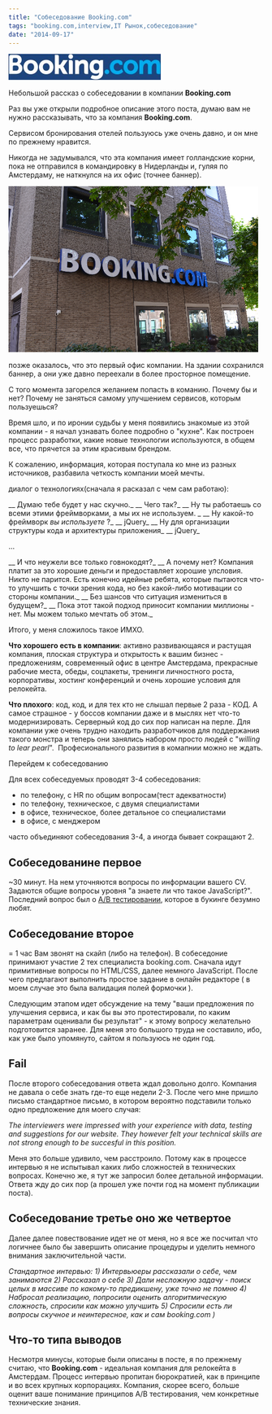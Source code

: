 ```yaml
---
title: "Собеседование Booking.com"
tags: "booking.com,interview,IT Рынок,собеседование"
date: "2014-09-17"
---
```


![](images/booking_logo-300x51.jpg "booking_logo")

Небольшой рассказ о собеседовании в компании **Booking.com**

Раз вы уже открыли подробное описание этого поста, думаю вам не нужно рассказывать, что за компания **Booking.com**.

Сервисом бронирования отелей пользуюсь уже очень давно, и он мне по прежнему нравится.

Никогда не задумывался, что эта компания имеет голландские корни, пока не отправился в командировку в Нидерланды и, гуляя по Амстердаму, не наткнулся на их офис (точнее баннер).

![](images/DSC_1364.png "booking.com office")

позже оказалось, что это первый офис компании. На здании сохранился баннер, а они уже давно переехали в более просторное помещение.

С того момента загорелся желанием попасть в команию. Почему бы и нет? Почему не заняться самому улучшением сервисов, которым пользуешься?

Время шло, и по иронии судьбы у меня появились знакомые из этой компании - я начал узнавать более подробно о "кухне". Как построен процесс разработки, какие новые технологии используются, в общем все, что прячется за этим красивым брендом.

К сожалению, информация, которая поступала ко мне из разных источников, разбавила четкость компании моей мечты.

диалог о технологиях(сначала я расказал с чем сам работаю):

__ Думаю тебе будет у нас скучно._ __ Чего так?_ __ Ну ты работаешь со всеми этими фреймворками, а мы их не используем. _ __ Ну какой-то фреймворк _вы используете_ ?_ __ jQuery_ __ Ну для организации структуры кода и архитектуры приложения_ __ jQuery_

...

__ И что неужели все только говнокодят?_ __ А почему нет? Компания платит за это хорошие деньги и предоставляет хорошие улсловия. Никто не парится. Есть конечно идейные ребята, которые пытаются что-то улучшить с точки зрения кода, но без какой-либо мотивации со стороны компании._ __ Без шансов что ситуация измениться в будущем?_ __ Пока этот такой подход приносит компании миллионы - нет. Мы можем только мечтать об этом._

Итого, у меня сложилось такое ИМХО.

**Что хорошего есть в компании**: активно развивающаяся и растущая компания, плоская структура и открытость к вашим бизнес - предложениям, современный офис в центре Амстердама, прекрасные рабочие места, обеды, соцпакеты, тренинги личностного роста, корпоративы, хостинг конференций и очень хорошие условия для релокейта.

**Что плохого**: код, код, и для тех кто не слышал первые 2 раза - КОД. А самое страшное - у боссов компании даже и в мыслях нет что-то модернизировать. Серверный код до сих пор написан на перле. Для компании уже очень трудно находить разработчиков для поддержания такого монстра и теперь они занялись набором просто людей с "_willing to lear pearl_".  Професионального развития в комапнии можно не ждать.

Перейдем к собеседованию

Для всех собеседуемых проводят 3-4 собеседования:

- по телефону, с HR по общим вопросам(тест адекватности)
- по телефону, техническое, с двумя специалистами
- в офисе, техническое, более детальное со специалистами
- в офисе, с менджером

часто объединяют собеседования 3-4, а иногда бывает сокращают 2.

## Собеседованине первое

~30 минут. На нем уточняются вопросы по информации вашего CV. Задаются общие вопросы уровня "а знаете ли что такое JavaScript?". Последний вопрос был о [A/B тестировании](https://ru.wikipedia.org/wiki/A/B-%D1%82%D0%B5%D1%81%D1%82%D0%B8%D1%80%D0%BE%D0%B2%D0%B0%D0%BD%D0%B8%D0%B5 "ru.wikipedia.org"), которое в букинге безумно любят.

## Собеседование второе

\= 1 час Вам звонят на скайп (либо на телефон). В собеседоние принимают участие 2 тех специалиста booking.com. Сначала идут примитивные вопросы по HTML/CSS, далее немного JavaScript. После чего предлагают выполнить простое задание в онлайн редакторе ( в моем случае это была валидация полей формочки ).

Следующим этапом идет обсуждение на тему "ваши предложения по улучшения сервиса, и как бы вы это протестировали, по каким параметрам оценивали бы результат" - к этому вопросу желательно подготовится заранее. Для меня это большого труда не составило, ибо, как уже было упомянуто, сайтом я пользуюсь не один год.

## Fail

После второго собеседования ответа ждал довольно долго. Компания не давала о себе знать где-то еще недели 2-3. После чего мне пришло письмо стандартное письмо, в котором вероятно подставили только одно предложение для моего случая:

_The interviewers were impressed with your experience with data, testing and suggestions for our website. They however felt your technical skills are not strong enough to be succesful in this position._

Меня это больше удивило, чем расстроило. Потому как в процессе интервью я не испытывал каких либо сложностей в технических вопросах. Конечно же, я тут же запросил более детальной информации. Ответа жду до сих пор (а прошел уже почти год на момент публикации поста).

## Собеседование третье оно же четвертое

Далее далее повествование идет не от меня, но я все же посчитал что логичнее было бы завершить описание процедуры и уделить немного внимания заключительной части.

_Стандартное интервью:_ _1) Интервьюеры рассказали о себе, чем занимаются_ _2) Рассказал о себе_ _3) Дали несложную задачу - поиск целых в массиве по какому-то предикшену, уже точно не помню_ _4) Набросал реализацию, попросили оценить алгоритмическую сложность, спросили как можно улучшить_ _5) Спросили есть ли вопросы_ _скучное и неинтересное, как и сам booking.com )_

## Что-то типа выводов

Несмотря минусы, которые были описаны в посте, я по прежнему считаю, что **Booking.com** - идеальная компания для релокейта в Амстердам. Процесс интервью пропитан бюрократией, как в принципе и во всех крупных корпорациях. Компания, скорее всего, больше оценит ваше понимание принципов A/B тестирования, чем конкретные технические знания.
